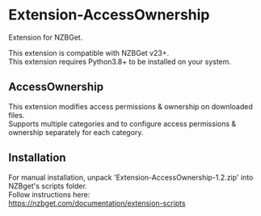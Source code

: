 # Extension-AccessOwnership
Extension for NZBGet.

This extension is compatible with NZBGet v23+.<br />
This extension requires Python3.8+ to be installed on your system.

## AccessOwnership
This extension modifies access permissions & ownership on downloaded files.<br />
Supports multiple categories and to configure access permissions & ownership separately for each category.

## Installation
For manual installation, unpack 'Extension-AccessOwnership-1.2.zip' into NZBget's scripts folder.<br />
Follow instructions here:<br />
https://nzbget.com/documentation/extension-scripts
